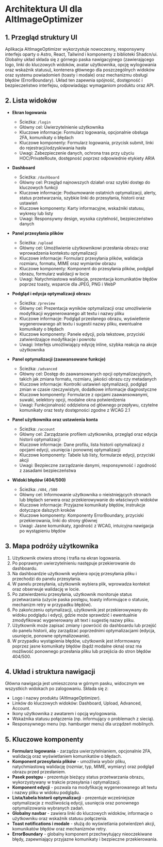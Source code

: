 # Architektura UI dla AltImageOptimizer

## 1. Przegląd struktury UI

Aplikacja AltImageOptimizer wykorzystuje nowoczesny, responsywny interfejs oparty o Astro, React, Tailwind i komponenty z biblioteki Shadcn/ui. Globalny układ składa się z górnego paska nawigacyjnego (zawierającego logo, linki do kluczowych widoków, avatar użytkownika, opcję wylogowania oraz wskaźnik statusu), kontenera głównego dla poszczególnych widoków oraz systemu powiadomień (toasty i modale) oraz mechanizmu obsługi błędów (ErrorBoundary). Układ ten zapewnia spójność, dostępność i bezpieczeństwo interfejsu, odpowiadając wymaganiom produktu oraz API.

## 2. Lista widoków

- **Ekran logowania**

  - Ścieżka: `/login`
  - Główny cel: Uwierzytelnienie użytkownika
  - Kluczowe informacje: Formularz logowania, opcjonalnie obsługa 2FA, komunikaty o błędach
  - Kluczowe komponenty: Formularz logowania, przycisk submit, linki do rejestracji/odzyskiwania hasła
  - Uwagi: Zabezpieczenie danych, ochrona tras przy użyciu HOC/PrivateRoute, dostępność poprzez odpowiednie etykiety ARIA

- **Dashboard**

  - Ścieżka: `/dashboard`
  - Główny cel: Przegląd najnowszych działań oraz szybki dostęp do kluczowych funkcji
  - Kluczowe informacje: Podsumowanie ostatnich optymalizacji, alerty, status przetwarzania, szybkie linki do przesyłania, historii oraz ustawień
  - Kluczowe komponenty: Karty informacyjne, wskaźniki statusu, wykresy lub listy
  - Uwagi: Responsywny design, wysoka czytelność, bezpieczeństwo danych

- **Panel przesyłania plików**

  - Ścieżka: `/upload`
  - Główny cel: Umożliwienie użytkownikowi przesłania obrazu oraz wprowadzenia kontekstu optymalizacji
  - Kluczowe informacje: Formularz przesyłania plików, walidacja rozmiaru, formatu, MIME oraz wymiarów obrazu
  - Kluczowe komponenty: Komponent do przesyłania plików, podgląd obrazu, formularz walidacji w locie
  - Uwagi: Natychmiastowa walidacja, prezentacja komunikatów błędów poprzez toasty, wsparcie dla JPEG, PNG i WebP

- **Podgląd i edycja optymalizacji obrazu**

  - Ścieżka: `/preview`
  - Główny cel: Prezentacja wyników optymalizacji oraz umożliwienie modyfikacji wygenerowanego alt textu i nazwy pliku
  - Kluczowe informacje: Podgląd przesłanego obrazu, wyświetlenie wygenerowanego alt textu i sugestii nazwy pliku, ewentualne komunikaty o błędach
  - Kluczowe komponenty: Panele edycji, pola tekstowe, przyciski zatwierdzające modyfikacje i powrotu
  - Uwagi: Interfejs umożliwiający edycję inline, szybka reakcja na akcje użytkownika

- **Panel optymalizacji (zaawansowane funkcje)**

  - Ścieżka: `/advanced`
  - Główny cel: Dostęp do zaawansowanych opcji optymalizacyjnych, takich jak zmiana formatu, rozmiaru, jakości obrazu czy metadanych
  - Kluczowe informacje: Kontrolki ustawień optymalizacji, podgląd zmian w czasie rzeczywistym, dodatkowe informacje diagnostyczne
  - Kluczowe komponenty: Formularze z opcjami zaawansowanymi, suwaki, selektory opcji, modalne okna potwierdzenia
  - Uwagi: Funkcjonalność oddzielona od głównego przepływu, czytelne komunikaty oraz testy dostępności zgodne z WCAG 2.1

- **Panel użytkownika oraz ustawienia konta**

  - Ścieżka: `/account`
  - Główny cel: Zarządzanie profilem użytkownika, przegląd oraz edycja historii optymalizacji
  - Kluczowe informacje: Dane profilu, lista historii optymalizacji z opcjami edycji, usunięcia i ponownej optymalizacji
  - Kluczowe komponenty: Tabele lub listy, formularze edycji, przyciski akcji
  - Uwagi: Bezpieczne zarządzanie danymi, responsywność i zgodność z zasadami bezpieczeństwa

- **Widoki błędów (404/500)**
  - Ścieżka: `/404`, `/500`
  - Główny cel: Informowanie użytkownika o nieistniejących stronach lub błędach serwera oraz przekierowywanie do właściwych widoków
  - Kluczowe informacje: Przyjazne komunikaty błędów, instrukcje dotyczące dalszych kroków
  - Kluczowe komponenty: Komponenty ErrorBoundary, przyciski przekierowania, linki do strony głównej
  - Uwagi: Jasne komunikaty, zgodność z WCAG, intuicyjna nawigacja po wystąpieniu błędów

## 3. Mapa podróży użytkownika

1. Użytkownik otwiera stronę i trafia na ekran logowania.
2. Po poprawnym uwierzytelnieniu następuje przekierowanie do dashboardu.
3. Na dashboardzie użytkownik wybiera opcję przesyłania pliku i przechodzi do panelu przesyłania.
4. W panelu przesyłania, użytkownik wybiera plik, wprowadza kontekst oraz obserwuje walidację w locie.
5. Po zatwierdzeniu przesyłania, użytkownik monitoruje status przetwarzania (użycie paska postępu, toasty informujące o statusie, mechanizm retry w przypadku błędów).
6. Po zakończeniu optymalizacji, użytkownik jest przekierowywany do widoku podglądu i edycji, gdzie może sprawdzić i ewentualnie zmodyfikować wygenerowany alt text i sugestię nazwy pliku.
7. Użytkownik może zapisać zmiany i powrócić do dashboardu lub przejść do panelu historii, aby zarządzać poprzednimi optymalizacjami (edycja, usunięcie, ponowne optymalizowanie).
8. W przypadku wystąpienia błędów, użytkownik jest informowany poprzez jasne komunikaty błędów (bądź modalne okna) oraz ma możliwość ponownego przesłania pliku lub przejścia do stron błędów 404/500.

## 4. Układ i struktura nawigacji

Główna nawigacja jest umieszczona w górnym pasku, widocznym we wszystkich widokach po zalogowaniu. Składa się z:

- Logo i nazwy produktu (AltImageOptimizer).
- Linków do kluczowych widoków: Dashboard, Upload, Advanced, Account.
- Ikony użytkownika z awatarem i opcją wylogowania.
- Wskaźnika statusu połączenia (np. informujący o problemach z siecią).
- Responsywnego menu (np. hamburger menu) dla urządzeń mobilnych.

## 5. Kluczowe komponenty

- **Formularz logowania** - zarządza uwierzytelnianiem, opcjonalnie 2FA, walidacją oraz wyświetlaniem komunikatów o błędach.
- **Komponent przesyłania plików** - umożliwia wybór pliku, natychmiastową walidację (rozmiar, typ, MIME, wymiary) oraz podgląd obrazu przed przesłaniem.
- **Pasek postępu** - prezentuje bieżący status przetwarzania obrazu, wykorzystywany w trakcie przesyłania i optymalizacji.
- **Komponent edycji** - pozwala na modyfikację wygenerowanego alt textu i nazwy pliku w widoku podglądu.
- **Lista/tabela historii optymalizacji** - prezentuje wcześniejsze optymalizacje z możliwością edycji, usunięcia oraz ponownego optymalizowania wybranych zadań.
- **Globalny navbar** - zawiera linki do kluczowych widoków, informacje o użytkowniku oraz wskaźnik statusu połączenia.
- **Toast notifications i modale** - służą do wyświetlania potwierdzeń akcji, komunikatów błędów oraz mechanizmów retry.
- **ErrorBoundary** - globalny komponent przechwytujący nieoczekiwane błędy, zapewniający przyjazne komunikaty i bezpieczne przekierowania.
